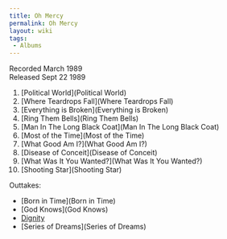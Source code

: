 ```yaml
---
title: Oh Mercy
permalink: Oh Mercy
layout: wiki
tags:
 - Albums
---
```


Recorded March 1989  
Released Sept 22 1989

1.  [Political World](Political World)
2.  [Where Teardrops Fall](Where Teardrops Fall)
3.  [Everything is Broken](Everything is Broken)
4.  [Ring Them Bells](Ring Them Bells)
5.  [Man In The Long Black Coat](Man In The Long Black Coat)
6.  [Most of the Time](Most of the Time)
7.  [What Good Am I?](What Good Am I?)
8.  [Disease of Conceit](Disease of Conceit)
9.  [What Was It You Wanted?](What Was It You Wanted?)
10. [Shooting Star](Shooting Star)

Outtakes:

-   [Born in Time](Born in Time)
-   [God Knows](God Knows)
-   [Dignity](Dignity)
-   [Series of Dreams](Series of Dreams)

